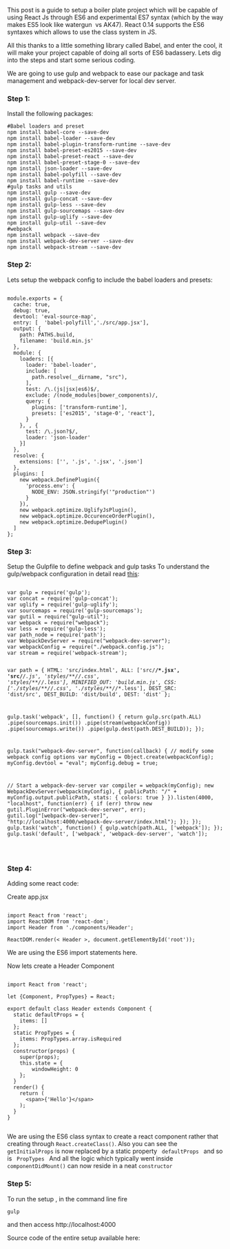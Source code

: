 This post is a guide to setup a boiler plate project which will be capable of using React Js through ES6 and experimental ES7 syntax (which by the way makes ES5 look like watergun  vs AK47). React 0.14 supports the ES6 syntaxes which allows to use the class system in JS.

All this thanks to a little something library called Babel, and enter the cool, it will make your project capable of doing all sorts of ES6 badassery. Lets dig into the steps and start some serious coding.

We are going to use gulp and webpack to ease our package and task management and webpack-dev-server for local dev server.
<h3>Step 1:</h3>
Install the following packages:
<pre><code>#Babel loaders and preset
npm install babel-core --save-dev
npm install babel-loader --save-dev
npm install babel-plugin-transform-runtime --save-dev
npm install babel-preset-es2015 --save-dev
npm install babel-preset-react --save-dev
npm install babel-preset-stage-0 --save-dev
npm install json-loader --save-dev
npm install babel-polyfill --save-dev
npm install babel-runtime --save-dev
#gulp tasks and utils
npm install gulp --save-dev
npm install gulp-concat --save-dev
npm install gulp-less --save-dev
npm install gulp-sourcemaps --save-dev
npm install gulp-uglify --save-dev
npm install gulp-util --save-dev
#webpack
npm install webpack --save-dev
npm install webpack-dev-server --save-dev
npm install webpack-stream --save-dev
</code></pre>
<h3>Step 2:</h3>
Lets setup the webpack config to include the babel loaders and presets:
<pre><code>
module.exports = {
  cache: true,
  debug: true,
  devtool: 'eval-source-map',
  entry: [  'babel-polyfill','./src/app.jsx'],
  output: {
    path: PATHS.build,
    filename: 'build.min.js'
  },
  module: {
    loaders: [{
      loader: 'babel-loader',
      include: [
        path.resolve(__dirname, "src"),
      ],
      test: /\.(js|jsx|es6)$/,
      exclude: /(node_modules|bower_components)/,
      query: {
        plugins: ['transform-runtime'],
        presets: ['es2015', 'stage-0', 'react'],
      }
    }, , {
      test: /\.json?$/,
      loader: 'json-loader'
    }]
  },
  resolve: {
    extensions: ['', '.js', '.jsx', '.json']
  },
  plugins: [
    new webpack.DefinePlugin({
      'process.env': {
        NODE_ENV: JSON.stringify('"production"')
      }
    }),
    new webpack.optimize.UglifyJsPlugin(),
    new webpack.optimize.OccurenceOrderPlugin(),
    new webpack.optimize.DedupePlugin()
  ]
};
</code></pre>
<h3>Step 3:</h3>
Setup the Gulpfile to define webpack and gulp tasks
To understand the gulp/webpack configuration in detail read <a href="http://ninjatechtips.com/2015/10/28/setting-up-your-local-dev-environment-with-gulp-and-webpack/">this</a>:
<pre><code>
var gulp = require('gulp');
var concat = require('gulp-concat');
var uglify = require('gulp-uglify');
var sourcemaps = require('gulp-sourcemaps');
var gutil = require("gulp-util");
var webpack = require("webpack");
var less = require('gulp-less');
var path_node = require('path');
var WebpackDevServer = require("webpack-dev-server");
var webpackConfig = require("./webpack.config.js");
var stream = require('webpack-stream');

var path = {
  HTML: 'src/index.html',
  ALL: ['src/**/*.jsx', 'src/**/*.js', 'styles/**/*/*.css', 'styles/**/*/*.less'],
  MINIFIED_OUT: 'build.min.js',
  CSS: ['./styles/**/*/*.css', './styles/**/*/*.less'],
  DEST_SRC: 'dist/src',
  DEST_BUILD: 'dist/build',
  DEST: 'dist'
};

gulp.task('webpack', [], function() {
  return gulp.src(path.ALL)
    .pipe(sourcemaps.init())
    .pipe(stream(webpackConfig))
    .pipe(sourcemaps.write())
    .pipe(gulp.dest(path.DEST_BUILD));
});

gulp.task("webpack-dev-server", function(callback) {
  // modify some webpack config options
  var myConfig = Object.create(webpackConfig);
  myConfig.devtool = "eval";
  myConfig.debug = true;

  // Start a webpack-dev-server
  var compiler = webpack(myConfig);
  new WebpackDevServer(webpack(myConfig), {
    publicPath: "/" + myConfig.output.publicPath,
    stats: {
      colors: true
    }
  }).listen(4000, "localhost", function(err) {
    if (err) throw new gutil.PluginError("webpack-dev-server", err);
    gutil.log("[webpack-dev-server]", "http://localhost:4000/webpack-dev-server/index.html");
  });
});
gulp.task('watch', function() {
  gulp.watch(path.ALL, ['webpack']);
});
gulp.task('default', ['webpack', 'webpack-dev-server', 'watch']);

</code></pre>
<h3>Step 4:</h3>
Adding some react code:

Create app.jsx
<pre><code>
import React from 'react';
import ReactDOM from 'react-dom';
import Header from './components/Header';

ReactDOM.render(&lt; Header &gt;, document.getElementById('root'));
</code></pre>
We are using the ES6 import statements here.

Now lets create a Header Component
<pre><code>
import React from 'react';

let {Component, PropTypes} = React;

export default class Header extends Component {
  static defaultProps = {
    items: []
  };
  static PropTypes = {
    items: PropTypes.array.isRequired
  };
  constructor(props) {
    super(props);
    this.state = {
        windowHeight: 0
    };
  }
  render() {
    return (
      &lt;span&gt;{'Hello'}&lt;/span&gt;
    );
  }
}

</code></pre>
We are using the ES6 class syntax to create a react component rather that creating through <code>React.createClass()</code>.
Also you can see the <code>getInitialProps</code> is now replaced by a static property <code> defaultProps </code> and so is <code> PropTypes </code>
And all the logic which typically went inside <code>componentDidMount()</code> can now reside in a neat <code>constructor</code>

<h3>Step 5:</h3>
To run the setup , in the command line fire

<code>gulp</code>

and then access http://localhost:4000

Source code of the entire setup available here:
